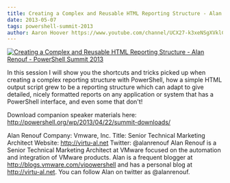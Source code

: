 ```yaml
---
title: Creating a Complex and Reusable HTML Reporting Structure - Alan Renouf - PowerShell Summit 2013
date: 2013-05-07
tags: powershell-summit-2013
author: Aaron Hoover https://www.youtube.com/channel/UCX27-k3xeNSgXVklCx-dnXQ
---
```


[![Creating a Complex and Reusable HTML Reporting Structure - Alan Renouf - PowerShell Summit 2013](https://i1.ytimg.com/vi/XsnE_OQGvdo/hqdefault.jpg "Creating a Complex and Reusable HTML Reporting Structure - Alan Renouf - PowerShell Summit 2013")](https://www.youtube.com/watch?v=XsnE_OQGvdo)

In this session I will show you the shortcuts and tricks picked up when creating a complex reporting structure with PowerShell, how a simple HTML output script grew to be a reporting structure which can adapt to give detailed, nicely formatted reports on any application or system that has a PowerShell interface, and even some that don't!

Download companion speaker materials here: 
http://powershell.org/wp/2013/04/22/summit-downloads/

Alan Renouf
Company: Vmware, Inc.
Title: Senior Technical Marketing Architect
Website: http://virtu-al.net
Twitter: @alanrenouf
Alan Renouf is a Senior Technical Marketing Architect at VMware focused on the automation and integration of VMware products. Alan is a frequent blogger at http://blogs.vmware.com/vipowershell and has a personal blog at http://virtu-al.net. You can follow Alan on twitter as @alanrenouf.
